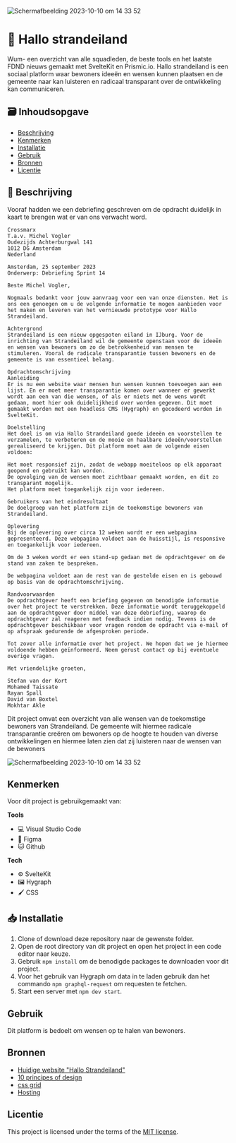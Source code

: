 ![Schermafbeelding 2023-10-10 om 14 33 52](https://github.com/Stefan-Espant/hallo-strandeiland/assets/89298385/e6613e0a-6898-4237-ad3d-13577cc94de4)

# 📣 Hallo strandeiland
<!-- Geef je project een titel en schrijf in één zin wat het is -->
Wum- een overzicht van alle squadleden, de beste tools en het laatste FDND nieuws gemaakt met SvelteKit en Prismic.io.
Hallo strandeiland is een sociaal platform waar bewoners ideeën en wensen kunnen plaatsen en de gemeente naar kan luisteren en radicaal transparant over de ontwikkeling kan communiceren.

## 🗃️ Inhoudsopgave

  * [Beschrijving](#-beschrijving)
  * [Kenmerken](#-kenmerken)
  * [Installatie](#-installatie)
  * [Gebruik](#-gebruik)
  * [Bronnen](#-bronnen)
  * [Licentie](#-licentie)

## 📜 Beschrijving
<!-- Bij Beschrijving staat kort beschreven wat voor project het is en wat je hebt gemaakt -->
<!-- Voeg een mooie poster visual toe 📸 -->
<!-- Voeg een link toe naar Github Pages 🌐-->

Vooraf hadden we een debriefing geschreven om de opdracht duidelijk in kaart te brengen wat er van ons verwacht word.

```
Crossmarx
T.a.v. Michel Vogler
Oudezijds Achterburgwal 141
1012 DG Amsterdam
Nederland

Amsterdam, 25 september 2023
Onderwerp: Debriefing Sprint 14

Beste Michel Vogler,

Nogmaals bedankt voor jouw aanvraag voor een van onze diensten. Het is ons een genoegen om u de volgende informatie te mogen aanbieden voor het maken en leveren van het vernieuwde prototype voor Hallo Strandeiland.

Achtergrond
Strandeiland is een nieuw opgespoten eiland in IJburg. Voor de inrichting van Strandeiland wil de gemeente openstaan voor de ideeën en wensen van bewoners om zo de betrokkenheid van mensen te stimuleren. Vooral de radicale transparantie tussen bewoners en de gemeente is van essentieel belang.

Opdrachtomschrijving
Aanleiding
Er is nu een website waar mensen hun wensen kunnen toevoegen aan een lijst. En er moet meer transparantie komen over wanneer er gewerkt wordt aan een van die wensen, of als er niets met de wens wordt gedaan, moet hier ook duidelijkheid over worden gegeven. Dit moet gemaakt worden met een headless CMS (Hygraph) en gecodeerd worden in SvelteKit.

Doelstelling
Het doel is om via Hallo Strandeiland goede ideeën en voorstellen te verzamelen, te verbeteren en de mooie en haalbare ideeën/voorstellen gerealiseerd te krijgen. Dit platform moet aan de volgende eisen voldoen:

Het moet responsief zijn, zodat de webapp moeiteloos op elk apparaat geopend en gebruikt kan worden.
De opvolging van de wensen moet zichtbaar gemaakt worden, en dit zo transparant mogelijk.
Het platform moet toegankelijk zijn voor iedereen.

Gebruikers van het eindresultaat
De doelgroep van het platform zijn de toekomstige bewoners van Strandeiland.

Oplevering
Bij de oplevering over circa 12 weken wordt er een webpagina gepresenteerd. Deze webpagina voldoet aan de huisstijl, is responsive en toegankelijk voor iedereen.

Om de 3 weken wordt er een stand-up gedaan met de opdrachtgever om de stand van zaken te bespreken.

De webpagina voldoet aan de rest van de gestelde eisen en is gebouwd op basis van de opdrachtomschrijving.

Randvoorwaarden
De opdrachtgever heeft een briefing gegeven om benodigde informatie over het project te verstrekken. Deze informatie wordt teruggekoppeld aan de opdrachtgever door middel van deze debriefing, waarop de opdrachtgever zal reageren met feedback indien nodig. Tevens is de opdrachtgever beschikbaar voor vragen rondom de opdracht via e-mail of op afspraak gedurende de afgesproken periode.

Tot zover alle informatie over het project. We hopen dat we je hiermee voldoende hebben geïnformeerd. Neem gerust contact op bij eventuele overige vragen.

Met vriendelijke groeten,

Stefan van der Kort
Mohamed Taissate
Rayan Spall
David van Boxtel
Mokhtar Akle
```

Dit project omvat een overzicht van alle wensen van de toekomstige bewoners van Strandeiland. De gemeente wilt hiermee radicale transparantie creëren om bewoners op de hoogte te houden van diverse ontwikkelingen en hiermee laten zien dat zij luisteren naar de wensen van de bewoners

![Schermafbeelding 2023-10-10 om 14 33 52](https://github.com/Stefan-Espant/hallo-strandeiland/assets/89298385/fdab987e-a5d1-4633-9b5d-067a37f5aed7)

## Kenmerken

Voor dit project is gebruikgemaakt van:

**Tools**
  * 💻 Visual Studio Code
  * 🎨 Figma
  * 🐱 Github
    
**Tech**
  * ⚙️ SvelteKit
  * 🖼️ Hygraph
  * 🖌️ CSS

## 📥 Installatie
<!-- Bij Instalatie staat hoe een andere developer aan jouw repo kan werken -->

1. Clone of download deze repository naar de gewenste folder.
2. Open de root directory van dit project en open het project in een code editor naar keuze.
3. Gebruik ```npm install``` om de benodigde packages te downloaden voor dit project.
4. Voor het gebruik van Hygraph om data in te laden gebruik dan het commando ```npm graphql-request``` om requesten te fetchen.
5. Start een server met ```npm dev start```.

## Gebruik
Dit platform is bedoelt om wensen op te halen van bewoners.

## Bronnen
* [Huidige website "Hallo Strandeiland"](https://hallostrandeiland.nl/)
* [10 principes of design](https://www.interaction-design.org/literature/article/dieter-rams-10-timeless-commandments-for-good-design)
* [css grid](https://css-tricks.com/snippets/css/complete-guide-grid/)
* [Hosting](https://vercel.com)

## Licentie
This project is licensed under the terms of the [MIT license](./LICENSE).
